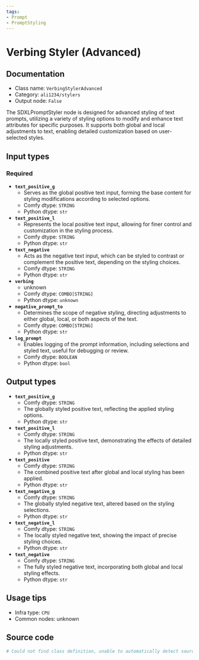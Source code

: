 ```yaml
---
tags:
- Prompt
- PromptStyling
---
```


# Verbing Styler (Advanced)
## Documentation
- Class name: `VerbingStylerAdvanced`
- Category: `ali1234/stylers`
- Output node: `False`

The SDXLPromptStyler node is designed for advanced styling of text prompts, utilizing a variety of styling options to modify and enhance text attributes for specific purposes. It supports both global and local adjustments to text, enabling detailed customization based on user-selected styles.
## Input types
### Required
- **`text_positive_g`**
    - Serves as the global positive text input, forming the base content for styling modifications according to selected options.
    - Comfy dtype: `STRING`
    - Python dtype: `str`
- **`text_positive_l`**
    - Represents the local positive text input, allowing for finer control and customization in the styling process.
    - Comfy dtype: `STRING`
    - Python dtype: `str`
- **`text_negative`**
    - Acts as the negative text input, which can be styled to contrast or complement the positive text, depending on the styling choices.
    - Comfy dtype: `STRING`
    - Python dtype: `str`
- **`verbing`**
    - unknown
    - Comfy dtype: `COMBO[STRING]`
    - Python dtype: `unknown`
- **`negative_prompt_to`**
    - Determines the scope of negative styling, directing adjustments to either global, local, or both aspects of the text.
    - Comfy dtype: `COMBO[STRING]`
    - Python dtype: `str`
- **`log_prompt`**
    - Enables logging of the prompt information, including selections and styled text, useful for debugging or review.
    - Comfy dtype: `BOOLEAN`
    - Python dtype: `bool`
## Output types
- **`text_positive_g`**
    - Comfy dtype: `STRING`
    - The globally styled positive text, reflecting the applied styling options.
    - Python dtype: `str`
- **`text_positive_l`**
    - Comfy dtype: `STRING`
    - The locally styled positive text, demonstrating the effects of detailed styling adjustments.
    - Python dtype: `str`
- **`text_positive`**
    - Comfy dtype: `STRING`
    - The combined positive text after global and local styling has been applied.
    - Python dtype: `str`
- **`text_negative_g`**
    - Comfy dtype: `STRING`
    - The globally styled negative text, altered based on the styling selections.
    - Python dtype: `str`
- **`text_negative_l`**
    - Comfy dtype: `STRING`
    - The locally styled negative text, showing the impact of precise styling choices.
    - Python dtype: `str`
- **`text_negative`**
    - Comfy dtype: `STRING`
    - The fully styled negative text, incorporating both global and local styling effects.
    - Python dtype: `str`
## Usage tips
- Infra type: `CPU`
- Common nodes: unknown


## Source code
```python
# Could not find class definition, unable to automatically detect source code
```

